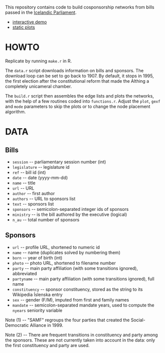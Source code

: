 This repository contains code to build cosponsorship networks from bills passed in the [Icelandic Parliament](http://www.althingi.is/).

- [interactive demo](http://briatte.org/althing)
- [static plots](http://briatte.org/althing/plots.html)

# HOWTO

Replicate by running `make.r` in R.

The `data.r` script downloads information on bills and sponsors. The download loop can be set to go back to 1907. By default, it stops in 1995, the first election after the constitutional reform that made the Althing a completely unicameral chamber.

The `build.r` script then assembles the edge lists and plots the networks, with the help of a few routines coded into `functions.r`. Adjust the `plot`, `gexf` and `mode` parameters to skip the plots or to change the node placement algorithm.

# DATA

## Bills

- `session` -- parliamentary session number (int)
- `legislature` -- legislature id
- `ref` -- bill id (int)
- `date` -- date (yyyy-mm-dd)
- `name` -- title
- `url` -- URL
- `author` -- first author
- `authors` -- URL to sponsors list
- `text` -- sponsors list
- `sponsors` -- semicolon-separated integer ids of sponsors
- `ministry` -- is the bill authored by the executive (logical)
- `n_au` -- total number of sponsors

## Sponsors

- `url` -- profile URL, shortened to numeric id
- `name` -- name (duplicates solved by numbering them)
- `born` -- year of birth (int)
- `photo` -- photo URL, shortened to filename number
- `party` -- main party affiliation (with some transitions ignored), abbreviated
- `partyname` -- main party affiliation (with some transitions ignored), full name
- `constituency` -- sponsor constituency, stored as the string to its Wikipedia Íslenska entry
- `sex` -- gender (F/M), imputed from first and family names
- `mandate` -- semicolon-separated mandate years, used to compute the `nyears` seniority variable

Note (1) -- "SAMF" regroups the four parties that created the Social-Democratic Alliance in 1999.

Note (2) -- There are frequent transitions in constituency and party among the sponsors. These are not currently taken into account in the data: only the first constituency and party are used.
